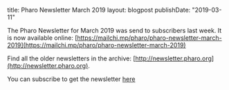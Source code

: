 title: Pharo Newsletter March 2019layout: blogpostpublishDate: "2019-03-11"The Pharo Newsletter for March 2019 was send to subscribers last week. It is now available online: [https://mailchi.mp/pharo/pharo-newsletter-march-2019](https://mailchi.mp/pharo/pharo-newsletter-march-2019)Find all the older newsletters in the archive: [http://newsletter.pharo.org](http://newsletter.pharo.org).You can subscribe to get the newsletter [here](https://us11.list-manage.com/subscribe?u=6f667565c2569234585a7be77&id=048680a940)